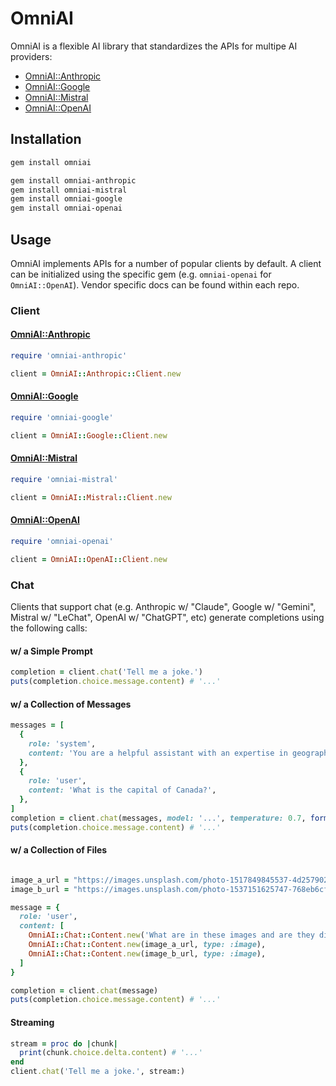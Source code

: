# OmniAI

OmniAI is a flexible AI library that standardizes the APIs for multipe AI providers:

- [OmniAI::Anthropic](https://github.com/ksylvest/omniai-anthropic)
- [OmniAI::Google](https://github.com/ksylvest/omniai-google)
- [OmniAI::Mistral](https://github.com/ksylvest/omniai-mistral)
- [OmniAI::OpenAI](https://github.com/ksylvest/omniai-openai)

## Installation

```sh
gem install omniai
```

```sh
gem install omniai-anthropic
gem install omniai-mistral
gem install omniai-google
gem install omniai-openai
```

## Usage

OmniAI implements APIs for a number of popular clients by default. A client can be initialized using the specific gem (e.g. `omniai-openai` for `OmniAI::OpenAI`). Vendor specific docs can be found within each repo.

### Client

#### [OmniAI::Anthropic](https://github.com/ksylvest/omniai-anthropic)

```ruby
require 'omniai-anthropic'

client = OmniAI::Anthropic::Client.new
```

#### [OmniAI::Google](https://github.com/ksylvest/omniai-google)

```ruby
require 'omniai-google'

client = OmniAI::Google::Client.new
```

#### [OmniAI::Mistral](https://github.com/ksylvest/omniai-mistral)

```ruby
require 'omniai-mistral'

client = OmniAI::Mistral::Client.new
```

#### [OmniAI::OpenAI](https://github.com/ksylvest/omniai-openai)

```ruby
require 'omniai-openai'

client = OmniAI::OpenAI::Client.new
```

### Chat

Clients that support chat (e.g. Anthropic w/ "Claude", Google w/ "Gemini", Mistral w/ "LeChat", OpenAI w/ "ChatGPT", etc) generate completions using the following calls:

#### w/ a Simple Prompt

```ruby
completion = client.chat('Tell me a joke.')
puts(completion.choice.message.content) # '...'
```

#### w/ a Collection of Messages

```ruby
messages = [
  {
    role: 'system',
    content: 'You are a helpful assistant with an expertise in geography.',
  },
  {
    role: 'user',
    content: 'What is the capital of Canada?',
  },
]
completion = client.chat(messages, model: '...', temperature: 0.7, format: :json)
puts(completion.choice.message.content) # '...'
```

#### w/ a Collection of Files

```ruby

image_a_url = "https://images.unsplash.com/photo-1517849845537-4d257902454a?w=800&h=800&format=jpeg&fit=crop"
image_b_url = "https://images.unsplash.com/photo-1537151625747-768eb6cf92b2?q=80&w=1024&h=1024&format=jpeg"

message = {
  role: 'user',
  content: [
    OmniAI::Chat::Content.new('What are in these images and are they different?'),
    OmniAI::Chat::Content.new(image_a_url, type: :image),
    OmniAI::Chat::Content.new(image_b_url, type: :image),
  ]
}

completion = client.chat(message)
puts(completion.choice.message.content) # '...'
```

#### Streaming

```ruby
stream = proc do |chunk|
  print(chunk.choice.delta.content) # '...'
end
client.chat('Tell me a joke.', stream:)
```
